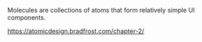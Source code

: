 Molecules are collections of atoms that form relatively simple UI components.

https://atomicdesign.bradfrost.com/chapter-2/